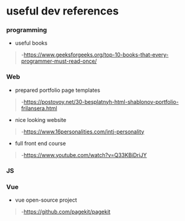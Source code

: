 # useful dev references
### programming 
* useful books
>-https://www.geeksforgeeks.org/top-10-books-that-every-programmer-must-read-once/

### Web
* prepared portfolio page templates 
>-https://postovoy.net/30-besplatnyh-html-shablonov-portfolio-frilansera.html
* nice looking website 
>-https://www.16personalities.com/intj-personality
* full front end course
>-https://www.youtube.com/watch?v=Q33KBiDriJY
  
 ### JS 
  
 
 ### Vue
* vue open-source project 
>-https://github.com/pagekit/pagekit
